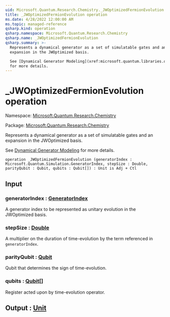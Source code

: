 ```yaml
---
uid: Microsoft.Quantum.Research.Chemistry._JWOptimizedFermionEvolution
title: _JWOptimizedFermionEvolution operation
ms.date: 4/28/2022 12:00:00 AM
ms.topic: managed-reference
qsharp.kind: operation
qsharp.namespace: Microsoft.Quantum.Research.Chemistry
qsharp.name: _JWOptimizedFermionEvolution
qsharp.summary: >-
  Represents a dynamical generator as a set of simulatable gates and an
  expansion in the JWOptimized basis.

  See [Dynamical Generator Modeling](xref:microsoft.quantum.libraries.overview.data-structures#dynamical-generator-modeling)
  for more details.
---
```


# _JWOptimizedFermionEvolution operation

Namespace: [Microsoft.Quantum.Research.Chemistry](xref:Microsoft.Quantum.Research.Chemistry)

Package: [Microsoft.Quantum.Research.Chemistry](https://nuget.org/packages/Microsoft.Quantum.Research.Chemistry)


Represents a dynamical generator as a set of simulatable gates and anexpansion in the JWOptimized basis.See [Dynamical Generator Modeling](xref:microsoft.quantum.libraries.overview.data-structures#dynamical-generator-modeling)for more details.

```qsharp
operation _JWOptimizedFermionEvolution (generatorIndex : Microsoft.Quantum.Simulation.GeneratorIndex, stepSize : Double, parityQubit : Qubit, qubits : Qubit[]) : Unit is Adj + Ctl
```


## Input

### generatorIndex : [GeneratorIndex](xref:Microsoft.Quantum.Simulation.GeneratorIndex)

A generator index to be represented as unitary evolution in the JWOptimizedbasis.


### stepSize : [Double](xref:microsoft.quantum.qsharp.valueliterals#double-literals)

A multiplier on the duration of time-evolution by the term referencedin `generatorIndex`.


### parityQubit : [Qubit](xref:microsoft.quantum.qsharp.valueliterals#qubit-literals)

Qubit that determines the sign of time-evolution.


### qubits : [Qubit](xref:microsoft.quantum.qsharp.valueliterals#qubit-literals)[]

Register acted upon by time-evolution operator.



## Output : [Unit](xref:microsoft.quantum.qsharp.valueliterals#unit-literal)

